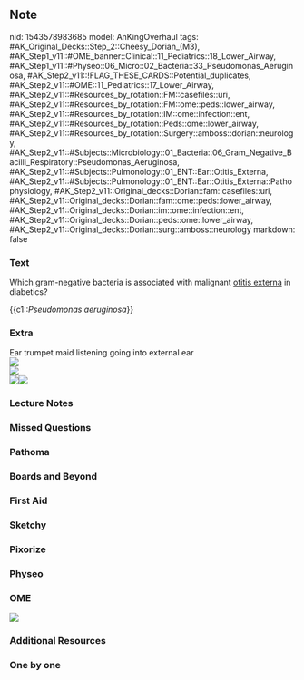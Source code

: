 ## Note
nid: 1543578983685
model: AnKingOverhaul
tags: #AK_Original_Decks::Step_2::Cheesy_Dorian_(M3), #AK_Step1_v11::#OME_banner::Clinical::11_Pediatrics::18_Lower_Airway, #AK_Step1_v11::#Physeo::06_Micro::02_Bacteria::33_Pseudomonas_Aeruginosa, #AK_Step2_v11::!FLAG_THESE_CARDS::Potential_duplicates, #AK_Step2_v11::#OME::11_Pediatrics::17_Lower_Airway, #AK_Step2_v11::#Resources_by_rotation::FM::casefiles::uri, #AK_Step2_v11::#Resources_by_rotation::FM::ome::peds::lower_airway, #AK_Step2_v11::#Resources_by_rotation::IM::ome::infection::ent, #AK_Step2_v11::#Resources_by_rotation::Peds::ome::lower_airway, #AK_Step2_v11::#Resources_by_rotation::Surgery::amboss::dorian::neurology, #AK_Step2_v11::#Subjects::Microbiology::01_Bacteria::06_Gram_Negative_Bacilli_Respiratory::Pseudomonas_Aeruginosa, #AK_Step2_v11::#Subjects::Pulmonology::01_ENT::Ear::Otitis_Externa, #AK_Step2_v11::#Subjects::Pulmonology::01_ENT::Ear::Otitis_Externa::Pathophysiology, #AK_Step2_v11::Original_decks::Dorian::fam::casefiles::uri, #AK_Step2_v11::Original_decks::Dorian::fam::ome::peds::lower_airway, #AK_Step2_v11::Original_decks::Dorian::im::ome::infection::ent, #AK_Step2_v11::Original_decks::Dorian::peds::ome::lower_airway, #AK_Step2_v11::Original_decks::Dorian::surg::amboss::neurology
markdown: false

### Text
Which gram-negative bacteria is associated with malignant <u>otitis
externa</u> in diabetics?
<div>
  {{c1::<i>Pseudomonas aeruginosa</i>}}
</div>

### Extra
<div>
  Ear trumpet maid listening going into external ear
</div>
<div>
  <div><img src="paste-1100327671562241.jpg"></div>
  <div><img src="paste-1100314786660353.jpg"></div>
</div><img src=
"Screen%20Shot%202017-02-17%20at%209.56.05%20PM.jpg"><img src=
"paste-976752872521729.jpg">

### Lecture Notes


### Missed Questions


### Pathoma


### Boards and Beyond


### First Aid


### Sketchy


### Pixorize


### Physeo


### OME
<div class="ome-widget">
  <a href=
  "https://onlinemeded.org/spa/pediatrics/lower-airway/acquire?ref=anki">
  <img src="_OME_AnkiFlashcards_Lesson_5.png"></a>
</div>

### Additional Resources


### One by one

